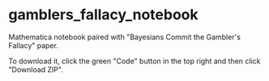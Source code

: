 # gamblers_fallacy_notebook
Mathematica notebook paired with "Bayesians Commit the Gambler's Fallacy" paper.

To download it, click the green "Code" button in the top right and then click "Download ZIP".
